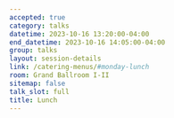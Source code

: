```yaml
---
accepted: true
category: talks
datetime: 2023-10-16 13:20:00-04:00
end_datetime: 2023-10-16 14:05:00-04:00
group: talks
layout: session-details
link: /catering-menus/#monday-lunch
room: Grand Ballroom I-II
sitemap: false
talk_slot: full
title: Lunch
---
```

